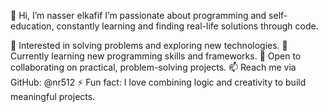 👋 Hi, I’m nasser elkafif
I’m passionate about programming and self-education, constantly learning and finding real-life solutions through code.

👀 Interested in solving problems and exploring new technologies.
🌱 Currently learning new programming skills and frameworks.
💞️ Open to collaborating on practical, problem-solving projects.
📫 Reach me via GitHub: @nr512
⚡ Fun fact: I love combining logic and creativity to build meaningful projects.
